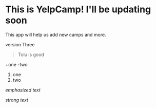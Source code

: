 # This is YelpCamp! I'll be updating soon

This app will help us add new camps and more.

version Three

> Tolu is good

+one
-two

1. one
2. two

*emphasized text*

*strong text*
